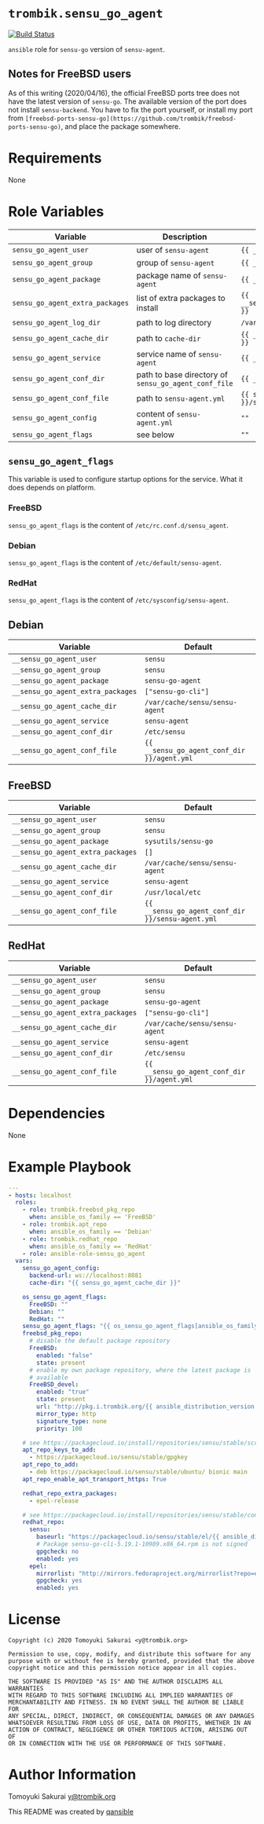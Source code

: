 # `trombik.sensu_go_agent`

[![Build Status](https://travis-ci.com/trombik/ansible-role-sensu_go_agent.svg?branch=master)](https://travis-ci.com/trombik/ansible-role-sensu_go_agent)

`ansible` role for `sensu-go` version of `sensu-agent`.

## Notes for FreeBSD users

As of this writing (2020/04/16), the official FreeBSD ports tree does not have
the latest version of `sensu-go`. The available version of the port does not
install `sensu-backend`. You have to fix the port yourself, or install my port
from
`[freebsd-ports-sensu-go](https://github.com/trombik/freebsd-ports-sensu-go)`,
and place the package somewhere.

# Requirements

None

# Role Variables

| Variable | Description | Default |
|----------|-------------|---------|
| `sensu_go_agent_user` | user of `sensu-agent` | `{{ __sensu_go_agent_user }}` |
| `sensu_go_agent_group` | group of `sensu-agent` | `{{ __sensu_go_agent_group }}` |
| `sensu_go_agent_package` | package name of `sensu-agent` | `{{ __sensu_go_agent_package }}` |
| `sensu_go_agent_extra_packages` | list of extra packages to install | `{{ __sensu_go_agent_extra_packages }}` |
| `sensu_go_agent_log_dir` | path to log directory | `/var/log/sensu` |
| `sensu_go_agent_cache_dir` | path to `cache-dir` | `{{ __sensu_go_agent_cache_dir }}` |
| `sensu_go_agent_service` | service name of `sensu-agent` | `{{ __sensu_go_agent_service }}` |
| `sensu_go_agent_conf_dir` | path to base directory of `sensu_go_agent_conf_file` | `{{ __sensu_go_agent_conf_dir }}` |
| `sensu_go_agent_conf_file` | path to `sensu-agent.yml` | `{{ sensu_go_agent_conf_dir }}/sensu-agent.yml` |
| `sensu_go_agent_config` | content of `sensu-agent.yml` | `""` |
| `sensu_go_agent_flags` | see below | `""` |

## `sensu_go_agent_flags`

This variable is used to configure startup options for the service. What it
does depends on platform.

### FreeBSD

`sensu_go_agent_flags` is the content of `/etc/rc.conf.d/sensu_agent`.

### Debian

`sensu_go_agent_flags` is the content of `/etc/default/sensu-agent`.

### RedHat

`sensu_go_agent_flags` is the content of `/etc/sysconfig/sensu-agent`.

## Debian

| Variable | Default |
|----------|---------|
| `__sensu_go_agent_user` | `sensu` |
| `__sensu_go_agent_group` | `sensu` |
| `__sensu_go_agent_package` | `sensu-go-agent` |
| `__sensu_go_agent_extra_packages` | `["sensu-go-cli"]` |
| `__sensu_go_agent_cache_dir` | `/var/cache/sensu/sensu-agent` |
| `__sensu_go_agent_service` | `sensu-agent` |
| `__sensu_go_agent_conf_dir` | `/etc/sensu` |
| `__sensu_go_agent_conf_file` | `{{ __sensu_go_agent_conf_dir }}/agent.yml` |

## FreeBSD

| Variable | Default |
|----------|---------|
| `__sensu_go_agent_user` | `sensu` |
| `__sensu_go_agent_group` | `sensu` |
| `__sensu_go_agent_package` | `sysutils/sensu-go` |
| `__sensu_go_agent_extra_packages` | `[]` |
| `__sensu_go_agent_cache_dir` | `/var/cache/sensu/sensu-agent` |
| `__sensu_go_agent_service` | `sensu-agent` |
| `__sensu_go_agent_conf_dir` | `/usr/local/etc` |
| `__sensu_go_agent_conf_file` | `{{ __sensu_go_agent_conf_dir }}/sensu-agent.yml` |

## RedHat

| Variable | Default |
|----------|---------|
| `__sensu_go_agent_user` | `sensu` |
| `__sensu_go_agent_group` | `sensu` |
| `__sensu_go_agent_package` | `sensu-go-agent` |
| `__sensu_go_agent_extra_packages` | `["sensu-go-cli"]` |
| `__sensu_go_agent_cache_dir` | `/var/cache/sensu/sensu-agent` |
| `__sensu_go_agent_service` | `sensu-agent` |
| `__sensu_go_agent_conf_dir` | `/etc/sensu` |
| `__sensu_go_agent_conf_file` | `{{ __sensu_go_agent_conf_dir }}/agent.yml` |

# Dependencies

None

# Example Playbook

```yaml
---
- hosts: localhost
  roles:
    - role: trombik.freebsd_pkg_repo
      when: ansible_os_family == 'FreeBSD'
    - role: trombik.apt_repo
      when: ansible_os_family == 'Debian'
    - role: trombik.redhat_repo
      when: ansible_os_family == 'RedHat'
    - role: ansible-role-sensu_go_agent
  vars:
    sensu_go_agent_config:
      backend-url: ws://localhost:8081
      cache-dir: "{{ sensu_go_agent_cache_dir }}"

    os_sensu_go_agent_flags:
      FreeBSD: ""
      Debian: ""
      RedHat: ""
    sensu_go_agent_flags: "{{ os_sensu_go_agent_flags[ansible_os_family] }}"
    freebsd_pkg_repo:
      # disable the default package repository
      FreeBSD:
        enabled: "false"
        state: present
      # enable my own package repository, where the latest package is
      # available
      FreeBSD_devel:
        enabled: "true"
        state: present
        url: "http://pkg.i.trombik.org/{{ ansible_distribution_version | regex_replace('\\.', '') }}{{ansible_architecture}}-master-default/"
        mirror_type: http
        signature_type: none
        priority: 100

    # see https://packagecloud.io/install/repositories/sensu/stable/script.deb.sh
    apt_repo_keys_to_add:
      - https://packagecloud.io/sensu/stable/gpgkey
    apt_repo_to_add:
      - deb https://packagecloud.io/sensu/stable/ubuntu/ bionic main
    apt_repo_enable_apt_transport_https: True

    redhat_repo_extra_packages:
      - epel-release

    # see https://packagecloud.io/install/repositories/sensu/stable/config_file.repo?os=centos&dist=7&source=script
    redhat_repo:
      sensu:
        baseurl: "https://packagecloud.io/sensu/stable/el/{{ ansible_distribution_major_version }}/$basearch"
        # Package sensu-go-cli-5.19.1-10989.x86_64.rpm is not signed
        gpgcheck: no
        enabled: yes
      epel:
        mirrorlist: "http://mirrors.fedoraproject.org/mirrorlist?repo=epel-{{ ansible_distribution_major_version }}&arch={{ ansible_architecture }}"
        gpgcheck: yes
        enabled: yes
```

# License

```
Copyright (c) 2020 Tomoyuki Sakurai <y@trombik.org>

Permission to use, copy, modify, and distribute this software for any
purpose with or without fee is hereby granted, provided that the above
copyright notice and this permission notice appear in all copies.

THE SOFTWARE IS PROVIDED "AS IS" AND THE AUTHOR DISCLAIMS ALL WARRANTIES
WITH REGARD TO THIS SOFTWARE INCLUDING ALL IMPLIED WARRANTIES OF
MERCHANTABILITY AND FITNESS. IN NO EVENT SHALL THE AUTHOR BE LIABLE FOR
ANY SPECIAL, DIRECT, INDIRECT, OR CONSEQUENTIAL DAMAGES OR ANY DAMAGES
WHATSOEVER RESULTING FROM LOSS OF USE, DATA OR PROFITS, WHETHER IN AN
ACTION OF CONTRACT, NEGLIGENCE OR OTHER TORTIOUS ACTION, ARISING OUT OF
OR IN CONNECTION WITH THE USE OR PERFORMANCE OF THIS SOFTWARE.
```

# Author Information

Tomoyuki Sakurai <y@trombik.org>

This README was created by [qansible](https://github.com/trombik/qansible)
